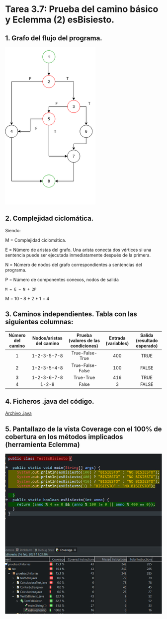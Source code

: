 # Tarea 3.7: Prueba del camino básico y Eclemma (2) esBisiesto.

## 1. Grafo del flujo del programa.
![grafo](./bisiestografo.png)

## 2. Complejidad ciclomática.
Siendo:

M = Complejidad ciclomática.

E = Número de aristas del grafo. Una arista conecta dos vértices si una sentencia puede ser ejecutada inmediatamente después de la primera.

N = Número de nodos del grafo correspondientes a sentencias del programa.

P = Número de componentes conexos, nodos de salida

```
M = E − N + 2P
```
M = 10 - 8 + 2 * 1 = 4

## 3. Caminos independientes. Tabla con las siguientes columnas:
| Número del camino | Nodos/aristas del camino |  Prueba (valores de las condiciones) | Entrada (variables)  |  Salida (resultado esperado) |
|:-:| :-: | :-: | :-: | :-: |
| 1 | 1-2-3-5-7-8 | True-False-True | 400 | TRUE |
| 2 | 1-2-3-5-4-8 | True-False-False | 100 | FALSE |
| 3 | 1-2-3-6-7-8 | True-True | 416 | TRUE |
| 4 | 1-2-8 | False | 3 | FALSE |

## 4. Ficheros .java del código.
[Archivo .java](./TestEsBisiesto.java)

## 5. Pantallazo de la vista Coverage con el 100% de cobertura en los métodos implicados (herramienta Eclemma)
![coverage](./coverage.png)
